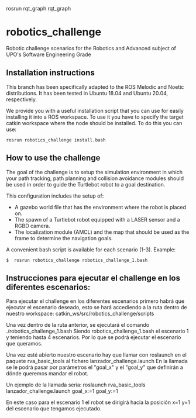 rosrun rqt_graph rqt_graph
# robotics_challenge
Robotic challenge scenarios for the Robotics and Advanced subject of UPO's Software Engineering Grade

## Installation instructions

This branch has been specifically adapted to the ROS Melodic and Noetic distributions. It has been tested in Ubuntu 18.04 and Ubuntu 20.04, respectively.

We provide you with a useful installation script that you can use for easily installing it into a ROS workspace. To use it you have to specify the target catkin workspace where the node should be installed. To do this you can use:

```
rosrun robotics_challenge install.bash
```

## How to use the challenge

The goal of the challenge is to setup the simulation environment in which your path tracking, path planning and collision avoidance modules should be used in order to guide the Turtlebot robot to a goal destination.

This configuration includes the setup of:

* A gazebo world file that has the environment where the robot is placed on.
* The spawn of a Turtlebot robot equipped with a LASER sensor and a RGBD camera.
* The localization module (AMCL) and the map that should be used as the frame to determine the navigation goals.

A convenient bash script is available for each scenario (1-3). Example:

```
$  rosrun robotics_challenge robotics_challenge_1.bash
```

## Instrucciones para ejecutar el challenge en los diferentes escenarios:

Para ejecutar el challenge en los diferentes escenarios primero habrá que ejecutar el escenario deseado, esto se hará accediendo a la ruta dentro de nuestro workspace:
catkin_ws/src/robotics_challenge/scripts

Una vez dentro de la ruta anterior, se ejecutará el comando ./robotics_challenge_1.bash 
Siendo robotics_challenge_1.bash el escenario 1 y teniendo hasta 4 escenarios. Por lo que se podrá ejecutar el escenario que queramos.

Una vez esté abierto nuestro escenario hay que llamar con roslaunch en el paquete rva_basic_tools al fichero lanzador_challenge.launch
En la llamada se le podrá pasar por parámetros el "goal_x" y el "goal_y" que definirán a dónde queremos mandar el robot.

Un ejemplo de la llamada sería: roslaunch rva_basic_tools lanzador_challenge.launch goal_x:=1 goal_y:=1

En este caso para el escenario 1 el robot se dirigirá hacia la posición x=1 y=1 del escenario que tengamos ejecutado.




